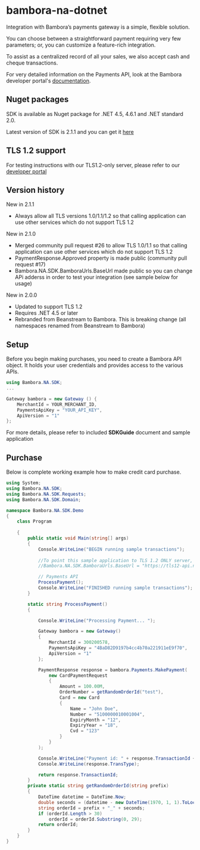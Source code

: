 bambora-na-dotnet
=================

Integration with Bambora’s payments gateway is a simple, flexible solution.

You can choose between a straightforward payment requiring very few parameters; or, you can customize a feature-rich integration.

To assist as a centralized record of all your sales, we also accept cash and cheque transactions.

For very detailed information on the Payments API, look at the Bambora developer portal's [documentation](https://dev.na.bambora.com/docs/references/payment_SDKs/take_payments/).

## Nuget packages
SDK is available as Nuget package for .NET 4.5, 4.6.1 and .NET standard 2.0. 

Latest version of SDK is 2.1.1 and you can get it [here](https://www.nuget.org/packages/Bambora.NA.SDK/)

## TLS 1.2 support
For testing instructions with our TLS1.2-only server, please refer to our [developer portal](https://dev.na.bambora.com/docs/references/payment_SDKs/support_tls12/#c-sdk)

## Version history

New in 2.1.1
* Always allow all TLS versions 1.0/1.1/1.2 so that calling application can use other services which do not support TLS 1.2

New in 2.1.0
* Merged community pull request #26 to allow TLS 1.0/1.1 so that calling application can use other services which do not support TLS 1.2
* PaymentResponse.Approved property is made public (community pull request #17)
* Bambora.NA.SDK.BamboraUrls.BaseUrl made public so you can change APi adderss in order to test your integration (see sample below for usage)

New in 2.0.0 
* Updated to support TLS 1.2
* Requires .NET 4.5 or later
* Rebranded from Beanstream to Bambora. This is breaking change (all namespaces renamed from Beanstream to Bambora)



## Setup
Before you begin making purchases, you need to create a Bambora API object. It holds your user credentials and provides access to the various APIs.

```c#
using Bambora.NA.SDK;
...

Gateway bambora = new Gateway () {
	MerchantId = YOUR_MERCHANT_ID,
	PaymentsApiKey = "YOUR_API_KEY",
	ApiVersion = "1"
};
```
For more details, please refer to included **SDKGuide** document and sample application

## Purchase

Below is complete working example how to make credit card purchase.


```c#
using System;
using Bambora.NA.SDK;
using Bambora.NA.SDK.Requests;
using Bambora.NA.SDK.Domain;

namespace Bambora.NA.SDK.Demo
{
    class Program
   
    {
        public static void Main(string[] args)
        {
            Console.WriteLine("BEGIN running sample transactions");
            
            //To point this sample application to TLS 1.2 ONLY server, uncomment line below
            //Bambora.NA.SDK.BamboraUrls.BaseUrl = "https://tls12-api.na.bambora.com";

            // Payments API
            ProcessPayment();            
            Console.WriteLine("FINISHED running sample transactions");
        }

        static string ProcessPayment()
        {

            Console.WriteLine("Processing Payment... ");

            Gateway bambora = new Gateway()
            {
                MerchantId = 300200578,
                PaymentsApiKey = "4BaD82D9197b4cc4b70a221911eE9f70",
                ApiVersion = "1"
            };

            PaymentResponse response = bambora.Payments.MakePayment(
                new CardPaymentRequest
                {
                    Amount = 100.00M,
                    OrderNumber = getRandomOrderId("test"),
                    Card = new Card
                    {
                        Name = "John Doe",
                        Number = "5100000010001004",
                        ExpiryMonth = "12",
                        ExpiryYear = "18",
                        Cvd = "123"
                    }
                }
            );

            Console.WriteLine("Payment id: " + response.TransactionId + ", " + response.Message + "\n");
            Console.WriteLine(response.TransType);

            return response.TransactionId;
        }
        private static string getRandomOrderId(string prefix)
        {
            DateTime datetime = DateTime.Now;
            double seconds = (datetime - new DateTime(1970, 1, 1).ToLocalTime()).TotalSeconds;            
            string orderId = prefix + "_" + seconds;
            if (orderId.Length > 30)
                orderId = orderId.Substring(0, 29);
            return orderId;
        }
    }
}

```





